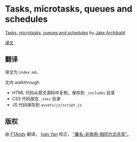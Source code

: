 # Tasks, microtasks, queues and schedules

[Tasks, microtasks, queues and schedules](https://jakearchibald.com/2015/tasks-microtasks-queues-and-schedules/)
by [Jake Archibald](https://jakearchibald.com/)

[译文](https://hongfanqie.github.io/tasks-microtasks-queues-and-schedules/)

## 翻译

译文为 `index.md`。

文内 walkthrough

- HTML 代码从原文源码中复制，保存到 `_includes` 目录
- CSS 代码放在 `_sass` 目录
- JS 代码保存到 `assets/js/script.js`

## 版权

由 [FTAndy](http://ftandy.github.io/) 翻译，
[Ivan Yan](http://yanxyz.net) 校正，
["署名-非商用-相同方式共享"](http://creativecommons.org/licenses/by-nc-sa/4.0/)。
